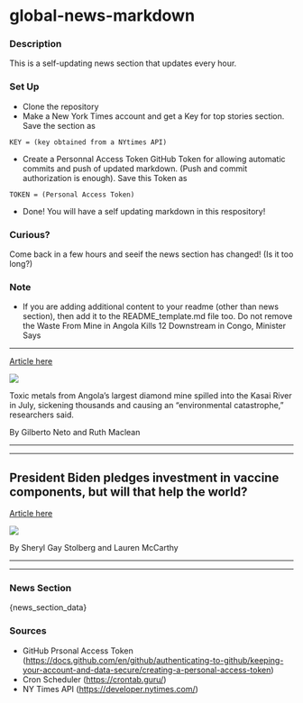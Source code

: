 # global-news-markdown

### Description 
This is a self-updating news section that updates every hour.

### Set Up 
* Clone the repository
* Make a New York Times account and get a Key for top stories section. Save the section as 
 ```
 KEY = (key obtained from a NYtimes API)
 ```
*  Create a Personnal Access Token GitHub Token for allowing automatic commits and push of updated markdown. (Push and commit authorization is enough). Save this Token as 
```
TOKEN = (Personal Access Token)
```
* Done! You will have a self updating markdown in this respository!

### Curious?
Come back in a few hours and seeif the news section has changed! (Is it too long?)

### Note
* If you are adding additional content to your readme (other than news section), then add it to the README_template.md file too. Do not remove the Waste From Mine in Angola Kills 12 Downstream in Congo, Minister Says
---------------------------------------------------------------------

[Article here](https://www.nytimes.com/2021/09/03/world/africa/mine-waste-angola-congo.html)

[![](https://static01.nyt.com/images/2021/09/03/world/03Congo-River/merlin_145822722_469f0386-6f0b-46d2-933b-582bea3c8514-superJumbo.jpg)](https://www.nytimes.com/2021/09/03/world/africa/mine-waste-angola-congo.html)

Toxic metals from Angola’s largest diamond mine spilled into the Kasai River in July, sickening thousands and causing an “environmental catastrophe,” researchers said.

By Gilberto Neto and Ruth Maclean

* * *

* * *

President Biden pledges investment in vaccine components, but will that help the world?
---------------------------------------------------------------------------------------

[Article here](https://www.nytimes.com/2021/09/03/world/president-biden-pledges-investment-in-vaccine-components-but-will-that-help-the-world.html)

[![](https://static01.nyt.com/images/2021/09/03/lens/03virus-briefing-biden-world-lede1/merlin_183998343_5d02ed28-ef9b-484d-9119-c42513d65537-superJumbo.jpg)](https://www.nytimes.com/2021/09/03/world/president-biden-pledges-investment-in-vaccine-components-but-will-that-help-the-world.html)

By Sheryl Gay Stolberg and Lauren McCarthy

* * *

* * *

### News Section 
{news_section_data}


### Sources 
* GitHub Prsonal Access Token (https://docs.github.com/en/github/authenticating-to-github/keeping-your-account-and-data-secure/creating-a-personal-access-token)
* Cron Scheduler (https://crontab.guru/)
* NY Times API (https://developer.nytimes.com/)
